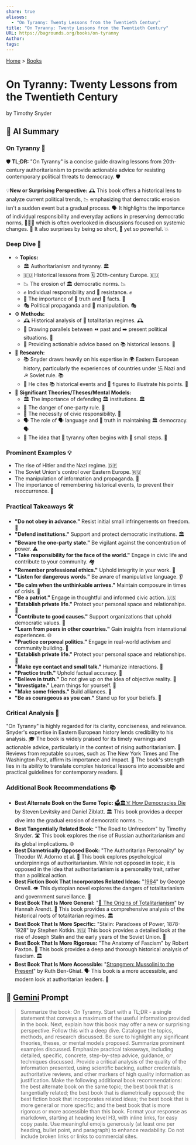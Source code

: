 ```yaml
---
share: true
aliases:
  - "On Tyranny: Twenty Lessons from the Twentieth Century"
title: "On Tyranny: Twenty Lessons from the Twentieth Century"
URL: https://bagrounds.org/books/on-tyranny
Author: 
tags: 
---
```

[Home](../index.md) > [Books](./index.md)  
# On Tyranny: Twenty Lessons from the Twentieth Century  
by Timothy Snyder  
  
## 🤖 AI Summary  
### On Tyranny 📜  
  
🛡️ **TL;DR:** "On Tyranny" is a concise guide drawing lessons from 20th-century authoritarianism to provide actionable advice for resisting contemporary political threats to democracy. 🛡️  
  
💡**New or Surprising Perspective:** 🕰️ This book offers a historical lens to analyze current political trends, 📉 emphasizing that democratic erosion isn't a sudden event but a gradual process. 🗣️ It highlights the importance of individual responsibility and everyday actions in preserving democratic norms, 🧑‍🤝‍🧑 which is often overlooked in discussions focused on systemic changes. 🤯 It also surprises by being so short, 🤏 yet so powerful. 💥  
  
### Deep Dive 🌊  
  
* ⭐ **Topics:**  
    * 🏛️ Authoritarianism and tyranny. 🏛️  
    * 🇪🇺 Historical lessons from 🗓️ 20th-century Europe. 🇪🇺  
    * 📉 The erosion of 🏛️ democratic norms. 📉  
    * ✊ Individual responsibility and 💪 resistance. ✊  
    * 📰 The importance of 🔎 truth and 💯 facts. 📰  
    * 🎭 Political propaganda and 🤥 manipulation. 🎭  
* ⚙️ **Methods:**  
    * 🕰️ Historical analysis of 👿 totalitarian regimes. 🕰️  
    * 🔄 Drawing parallels between ⏪ past and ➡️ present political situations. 🔄  
    * 📝 Providing actionable advice based on 📚 historical lessons. 📝  
* 🔬 **Research:**  
    * 📚 Snyder draws heavily on his expertise in 🌍 Eastern European history, particularly the experiences of countries under 卐 Nazi and ☭ Soviet rule. 📚  
    * 📜 He cites 📚 historical events and 👤 figures to illustrate his points. 📜  
* 🤔 **Significant Theories/Theses/Mental Models:**  
    * 🏛️ The importance of defending 🏛️ institutions. 🏛️  
    * 🛑 The danger of one-party rule. 🛑  
    * 🤝 The necessity of civic responsibility. 🤝  
    * 🗣️ The role of 🗣️ language and 🔎 truth in maintaining 🏛️ democracy. 🗣️  
    * 👣 The idea that 👿 tyranny often begins with 🤏 small steps. 👣  
  
### Prominent Examples 💡  
  
* The rise of Hitler and the Nazi regime. 🇩🇪  
* The Soviet Union's control over Eastern Europe. 🇷🇺  
* The manipulation of information and propaganda. 📢  
* The importance of remembering historical events, to prevent their reoccurrence. 🧠  
  
### Practical Takeaways 🛠️  
  
* **"Do not obey in advance."** Resist initial small infringements on freedom. 🚫  
* **"Defend institutions."** Support and protect democratic institutions. 🏛️  
* **"Beware the one-party state."** Be vigilant against the concentration of power. ⚠️  
* **"Take responsibility for the face of the world."** Engage in civic life and contribute to your community. 🏘️  
* **"Remember professional ethics."** Uphold integrity in your work. 💼  
* **"Listen for dangerous words."** Be aware of manipulative language. 👂  
* **"Be calm when the unthinkable arrives."** Maintain composure in times of crisis. 🧘  
* **"Be a patriot."** Engage in thoughtful and informed civic action. 🇺🇸  
* **"Establish private life."** Protect your personal space and relationships. 🏡  
* **"Contribute to good causes."** Support organizations that uphold democratic values. 🤝  
* **"Learn from peers in other countries."** Gain insights from international experiences. 🌐  
* **"Practice corporeal politics."** Engage in real-world activism and community building. 🚶  
* **"Establish private life."** Protect your personal space and relationships. 🏡  
* **"Make eye contact and small talk."** Humanize interactions. 👀  
* **"Practice truth."** Uphold factual accuracy. 📰  
* **"Believe in truth."** Do not give up on the idea of objective reality. 💯  
* **"Investigate."** Learn things for yourself. 🔎  
* **"Make some friends."** Build alliances. 🤝  
* **"Be as courageous as you can."** Stand up for your beliefs. 🦁  
  
### Critical Analysis 🧐  
  
"On Tyranny" is highly regarded for its clarity, conciseness, and relevance. Snyder's expertise in Eastern European history lends credibility to his analysis. 🎓 The book is widely praised for its timely warnings and actionable advice, particularly in the context of rising authoritarianism. 📰 Reviews from reputable sources, such as The New York Times and The Washington Post, affirm its importance and impact. 💯 The book's strength lies in its ability to translate complex historical lessons into accessible and practical guidelines for contemporary readers. 🧠  
  
### Additional Book Recommendations 📚  
  
* **Best Alternate Book on the Same Topic:** [🗳️🏛️☠️ How Democracies Die](./how-democracies-die.md) by Steven Levitsky and Daniel Ziblatt. 🏛️ This book provides a deeper dive into the gradual erosion of democratic norms. 📉  
* **Best Tangentially Related Book:** "The Road to Unfreedom" by Timothy Snyder. 🛣️ This book explores the rise of Russian authoritarianism and its global implications. 🌐  
* **Best Diametrically Opposed Book:** "The Authoritarian Personality" by Theodor W. Adorno et al. 🤯 This book explores psychological underpinnings of authoritarianism. While not opposed in topic, it is opposed in the idea that authoritarianism is a personality trait, rather than a political action.  
* **Best Fiction Book That Incorporates Related Ideas:** "[1984](./1984.md)" by George Orwell. 👁️ This dystopian novel explores the dangers of totalitarianism and government surveillance. 🚨  
* **Best Book That Is More General:** "[👹 The Origins of Totalitarianism](./the-origins-of-totalitarianism.md)" by Hannah Arendt. 📜 This book provides a comprehensive analysis of the historical roots of totalitarian regimes. 🏛️  
* **Best Book That Is More Specific:** "Stalin: Paradoxes of Power, 1878-1928" by Stephen Kotkin. 🇷🇺 This book provides a detailed look at the rise of Joseph Stalin and the early years of the Soviet Union. 📖  
* **Best Book That Is More Rigorous:** "The Anatomy of Fascism" by Robert Paxton. 🧐 This book provides a deep and thorough historical analysis of fascism. 🏛️  
* **Best Book That Is More Accessible:** "[Strongmen: Mussolini to the Present](./strongmen.md)" by Ruth Ben-Ghiat. 🗣️ This book is a more accessible, and modern look at authoritarian leaders. 👑  
  
## 💬 [Gemini](https://gemini.google.com) Prompt  
> Summarize the book: On Tyranny. Start with a TL;DR - a single statement that conveys a maximum of the useful information provided in the book. Next, explain how this book may offer a new or surprising perspective. Follow this with a deep dive. Catalogue the topics, methods, and research discussed. Be sure to highlight any significant theories, theses, or mental models proposed. Summarize prominent examples discussed. Emphasize practical takeaways, including detailed, specific, concrete, step-by-step advice, guidance, or techniques discussed. Provide a critical analysis of the quality of the information presented, using scientific backing, author credentials, authoritative reviews, and other markers of high quality information as justification. Make the following additional book recommendations: the best alternate book on the same topic; the best book that is tangentially related; the best book that is diametrically opposed; the best fiction book that incorporates related ideas; the best book that is more general or more specific; and the best book that is more rigorous or more accessible than this book. Format your response as markdown, starting at heading level H3, with inline links, for easy copy paste. Use meaningful emojis generously (at least one per heading, bullet point, and paragraph) to enhance readability. Do not include broken links or links to commercial sites.